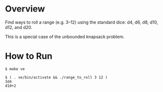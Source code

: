 # Overview

Find ways to roll a range (e.g. 3–12) using the standard dice: d4, d6, d8, d10, d12, and d20.

This is a special case of the unbounded knapsack problem.

# How to Run

    $ make ve
    
    $ ( . ve/bin/activate && ./range_to_roll 3 12 )
    3d4
    d10+2
